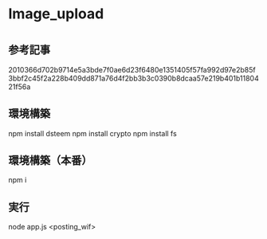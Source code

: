 # Image_upload

# 
## 参考記事



2010366d702b9714e5a3bde7f0ae6d23f6480e1351405f57fa992d97e2b85f3bbf2c45f2a228b409dd871a76d4f2bb3b3c0390b8dcaa57e219b401b1180421f56a


## 環境構築
npm install dsteem
npm install crypto
npm install fs


## 環境構築（本番）
npm i



## 実行
node app.js <username> <posting_wif> <file>
